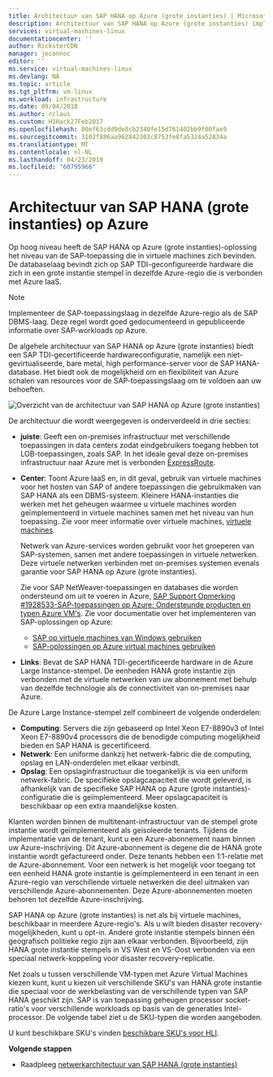 ```yaml
---
title: Architectuur van SAP HANA op Azure (grote instanties) | Microsoft Docs
description: Architectuur van SAP HANA op Azure (grote instanties) implementeren.
services: virtual-machines-linux
documentationcenter: ''
author: RicksterCDN
manager: jeconnoc
editor: ''
ms.service: virtual-machines-linux
ms.devlang: NA
ms.topic: article
ms.tgt_pltfrm: vm-linux
ms.workload: infrastructure
ms.date: 09/04/2018
ms.author: rclaus
ms.custom: H1Hack27Feb2017
ms.openlocfilehash: 80ef63cdd9de8cb2340fe15d761402bb9f00fae9
ms.sourcegitcommit: 3102f886aa962842303c8753fe8fa5324a52834a
ms.translationtype: MT
ms.contentlocale: nl-NL
ms.lasthandoff: 04/23/2019
ms.locfileid: "60795966"
---
```

# <a name="sap-hana-large-instances-architecture-on-azure"></a>Architectuur van SAP HANA (grote instanties) op Azure

Op hoog niveau heeft de SAP HANA op Azure (grote instanties)-oplossing het niveau van de SAP-toepassing die in virtuele machines zich bevinden. De databaselaag bevindt zich op SAP TDI-geconfigureerde hardware die zich in een grote instantie stempel in dezelfde Azure-regio die is verbonden met Azure IaaS.

> [!NOTE]
> Implementeer de SAP-toepassingslaag in dezelfde Azure-regio als de SAP DBMS-laag. Deze regel wordt goed gedocumenteerd in gepubliceerde informatie over SAP-workloads op Azure. 

De algehele architectuur van SAP HANA op Azure (grote instanties) biedt een SAP TDI-gecertificeerde hardwareconfiguratie, namelijk een niet-gevirtualiseerde, bare metal, high performance-server voor de SAP HANA-database. Het biedt ook de mogelijkheid om en flexibiliteit van Azure schalen van resources voor de SAP-toepassingslaag om te voldoen aan uw behoeften.

![Overzicht van de architectuur van SAP HANA op Azure (grote instanties)](./media/hana-overview-architecture/image1-architecture.png)

De architectuur die wordt weergegeven is onderverdeeld in drie secties:

- **juiste**: Geeft een on-premises infrastructuur met verschillende toepassingen in data centers zodat eindgebruikers toegang hebben tot LOB-toepassingen, zoals SAP. In het ideale geval deze on-premises infrastructuur naar Azure met is verbonden [ExpressRoute](https://azure.microsoft.com/services/expressroute/).

- **Center**: Toont Azure IaaS en, in dit geval, gebruik van virtuele machines voor het hosten van SAP of andere toepassingen die gebruikmaken van SAP HANA als een DBMS-systeem. Kleinere HANA-instanties die werken met het geheugen waarmee u virtuele machines worden geïmplementeerd in virtuele machines samen met het niveau van hun toepassing. Zie voor meer informatie over virtuele machines, [virtuele machines](https://azure.microsoft.com/services/virtual-machines/).

   Netwerk van Azure-services worden gebruikt voor het groeperen van SAP-systemen, samen met andere toepassingen in virtuele netwerken. Deze virtuele netwerken verbinden met on-premises systemen evenals garantie voor SAP HANA op Azure (grote instanties).

   Zie voor SAP NetWeaver-toepassingen en databases die worden ondersteund om uit te voeren in Azure, [SAP Support Opmerking #1928533-SAP-toepassingen op Azure: Ondersteunde producten en typen Azure VM's](https://launchpad.support.sap.com/#/notes/1928533). Zie voor documentatie over het implementeren van SAP-oplossingen op Azure:

  -  [SAP op virtuele machines van Windows gebruiken](../../virtual-machines-windows-sap-get-started.md?toc=%2fazure%2fvirtual-machines%2flinux%2ftoc.json)
  -  [SAP-oplossingen op Azure virtual machines gebruiken](get-started.md?toc=%2fazure%2fvirtual-machines%2flinux%2ftoc.json)

- **Links**: Bevat de SAP HANA TDI-gecertificeerde hardware in de Azure Large Instance-stempel. De eenheden HANA grote instantie zijn verbonden met de virtuele netwerken van uw abonnement met behulp van dezelfde technologie als de connectiviteit van on-premises naar Azure.

De Azure Large Instance-stempel zelf combineert de volgende onderdelen:

- **Computing**: Servers die zijn gebaseerd op Intel Xeon E7-8890v3 of Intel Xeon E7-8890v4 processors die de benodigde computing mogelijkheid bieden en SAP HANA is gecertificeerd.
- **Netwerk**: Een uniforme dankzij het netwerk-fabric die de computing, opslag en LAN-onderdelen met elkaar verbindt.
- **Opslag**: Een opslaginfrastructuur die toegankelijk is via een uniform netwerk-fabric. De specifieke opslagcapaciteit die wordt geleverd, is afhankelijk van de specifieke SAP HANA op Azure (grote instanties)-configuratie die is geïmplementeerd. Meer opslagcapaciteit is beschikbaar op een extra maandelijkse kosten.

Klanten worden binnen de multitenant-infrastructuur van de stempel grote instantie wordt geïmplementeerd als geïsoleerde tenants. Tijdens de implementatie van de tenant, kunt u een Azure-abonnement naam binnen uw Azure-inschrijving. Dit Azure-abonnement is degene die de HANA grote instantie wordt gefactureerd onder. Deze tenants hebben een 1:1-relatie met de Azure-abonnement. Voor een netwerk is het mogelijk voor toegang tot een eenheid HANA grote instantie is geïmplementeerd in een tenant in een Azure-regio van verschillende virtuele netwerken die deel uitmaken van verschillende Azure-abonnementen. Deze Azure-abonnementen moeten behoren tot dezelfde Azure-inschrijving. 

SAP HANA op Azure (grote instanties) is net als bij virtuele machines, beschikbaar in meerdere Azure-regio's. Als u wilt bieden disaster recovery-mogelijkheden, kunt u opt-in. Andere grote instantie stempels binnen één geografisch politieke regio zijn aan elkaar verbonden. Bijvoorbeeld, zijn HANA grote instantie stempels in VS West en VS-Oost verbonden via een speciaal netwerk-koppeling voor disaster recovery-replicatie. 

Net zoals u tussen verschillende VM-typen met Azure Virtual Machines kiezen kunt, kunt u kiezen uit verschillende SKU's van HANA grote instantie die speciaal voor de werkbelasting van de verschillende typen van SAP HANA geschikt zijn. SAP is van toepassing geheugen processor socket-ratio's voor verschillende workloads op basis van de generaties Intel-processor. De volgende tabel ziet u de SKU-typen die worden aangeboden.

U kunt beschikbare SKU's vinden [beschikbare SKU's voor HLI](hana-available-skus.md).

**Volgende stappen**
- Raadpleeg [netwerkarchitectuur van SAP HANA (grote instanties)](hana-network-architecture.md)